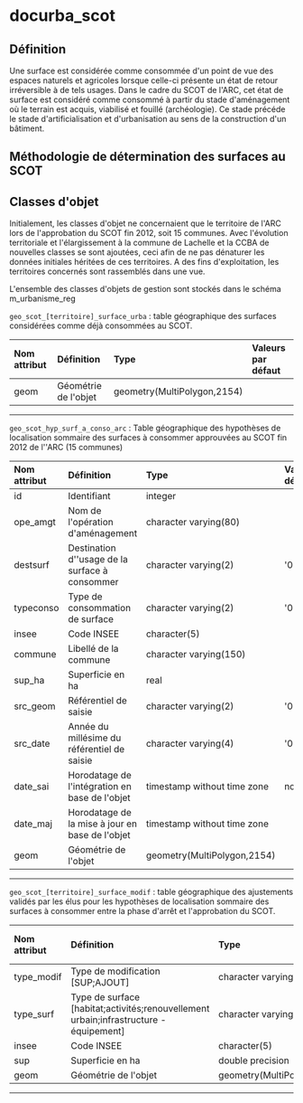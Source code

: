 # docurba_scot

## Définition

Une surface est considérée comme consommée d'un point de vue des espaces naturels et agricoles lorsque celle-ci présente un état de retour irréversible à de tels usages. Dans le cadre du SCOT de l'ARC, cet état de surface est considéré comme consommé à partir du stade d'aménagement où le terrain est acquis, viabilisé et fouillé (archéologie). Ce stade précéde le stade d'artificialisation et d'urbanisation au sens de la construction d'un bâtiment. 

## Méthodologie de détermination des surfaces au SCOT


## Classes d'objet

Initialement, les classes d'objet ne concernaient que le territoire de l'ARC lors de l'approbation du SCOT fin 2012, soit 15 communes.
Avec l'évolution territoriale et l'élargissement à la commune de Lachelle et la CCBA de nouvelles classes se sont ajoutées, ceci afin de ne pas dénaturer les données initiales héritées de ces territoires.
A des fins d'exploitation, les territoires concernés sont rassemblés dans une vue.

L'ensemble des classes d'objets de gestion sont stockés dans le schéma m_urbanisme_reg

   `geo_scot_[territoire]_surface_urba` : table géographique des surfaces considérées comme déjà consommées au SCOT.

|Nom attribut | Définition | Type | Valeurs par défaut |
|:---|:---|:---|:---|
|geom|Géométrie de l'objet|geometry(MultiPolygon,2154)| |

---

   `geo_scot_hyp_surf_a_conso_arc` : Table géographique des hypothèses de localisation sommaire des surfaces à consommer approuvées au SCOT fin 2012 de l''ARC (15 communes)

|Nom attribut | Définition | Type | Valeurs par défaut |
|:---|:---|:---|:---|
|id|Identifiant|integer| |
|ope_amgt|Nom de l'opération d'aménagement|character varying(80)| |
|destsurf|Destination d''usage de la surface à consommer|character varying(2)|'00'::bpchar|
|typeconso|Type de consommation de surface|character varying(2)|'00'::bpchar|
|insee|Code INSEE|character(5)| |
|commune|Libellé de la commune|character varying(150)| |
|sup_ha|Superficie en ha|real| |
|src_geom|Référentiel de saisie|character varying(2)|'00'::bpchar|
|src_date|Année du millésime du référentiel de saisie|character varying(4)|'0000'::bpchar|
|date_sai|Horodatage de l'intégration en base de l'objet|timestamp without time zone|now()|
|date_maj|Horodatage de la mise à jour en base de l'objet|timestamp without time zone| |
|geom|Géométrie de l'objet|geometry(MultiPolygon,2154)| |

---
   
   `geo_scot_[territoire]_surface_modif` : table géographique des ajustements validés par les élus pour les hypothèses de localisation sommaire des surfaces à consommer entre la phase d'arrêt et l'approbation du SCOT.
  
|Nom attribut | Définition | Type | Valeurs par défaut |
|:---|:---|:---|:---|
|type_modif|Type de modification [SUP;AJOUT]|character varying(10)| |
|type_surf|Type de surface [habitat;activités;renouvellement urbain;infrastructure - équipement]|character varying(30)| |
|insee|Code INSEE|character(5)| |
|sup|Superficie en ha|double precision| |
|geom|Géométrie de l'objet|geometry(MultiPolygon,2154)| |

---
